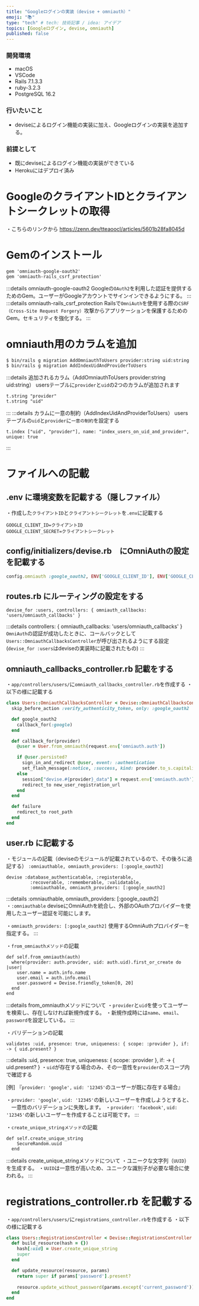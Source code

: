 ```yaml
---
title: "Googleログインの実装（devise + omniauth）"
emoji: "📚"
type: "tech" # tech: 技術記事 / idea: アイデア
topics: [Googleログイン, devise, omniauth]
published: false
---
```

### 開発環境
- macOS
- VSCode
- Rails 7.1.3.3
- ruby-3.2.3
- PostgreSQL 16.2

### 行いたいこと
- deviseによるログイン機能の実装に加え、Googleログインの実装を追加する。

### 前提として
- 既にdeviseによるログイン機能の実装ができている
- Herokuにはデプロイ済み

# GoogleのクライアントIDとクライアントシークレットの取得
・こちらのリンクから
https://zenn.dev/tteaoocl/articles/5601b28fa8045d


# Gemのインストール

```:Gemfile
gem 'omniauth-google-oauth2'
gem 'omniauth-rails_csrf_protection'
```

:::details omniauth-google-oauth2
Googleの`OAuth2`を利用した認証を提供するためのGem。ユーザーがGoogleアカウントでサインインできるようにする。
:::
:::details omniauth-rails_csrf_protection
Railsで`OmniAuth`を使用する際の`CSRF（Cross-Site Request Forgery）`攻撃からアプリケーションを保護するためのGem。セキュリティを強化する。
:::

# omniauth用のカラムを追加

```:ターミナル
$ bin/rails g migration AddOmniauthToUsers provider:string uid:string
$ bin/rails g migration AddIndexUidAndProviderToUsers
```
:::details 追加されるカラム（AddOmniauthToUsers provider:string uid:string）
usersテーブルに`provider`と`uid`の2つのカラムが追加されます
```
t.string "provider"
t.string "uid"
```
:::
:::details カラムに一意の制約（AddIndexUidAndProviderToUsers）
usersテーブルの`uid`と`provider`に`一意の制約`を設定する
```
t.index ["uid", "provider"], name: "index_users_on_uid_and_provider", unique: true
```
:::

# ファイルへの記載
## .env に環境変数を記載する（隠しファイル）
・作成した`クライアントID`と`クライアントシークレット`を`.env`に記載する
```:.env
GOOGLE_CLIENT_ID=クライアントID
GOOGLE_CLIENT_SECRET=クライアントシークレット
```
## config/initializers/devise.rb　にOmniAuthの設定を記載する

```:config/initializers/devise.rb
config.omniauth :google_oauth2, ENV['GOOGLE_CLIENT_ID'], ENV['GOOGLE_CLIENT_SECRET']
```

## routes.rb にルーティングの設定をする

```
devise_for :users, controllers: { omniauth_callbacks: 'users/omniauth_callbacks' }
```
:::details controllers: { omniauth_callbacks: 'users/omniauth_callbacks' }
`OmniAuth`の認証が成功したときに、コールバックとして`Users::OmniauthCallbacksController`が呼び出されるようにする設定
(`devise_for :users`はdeviseの実装時に記載されたもの)
:::

## omniauth_callbacks_controller.rb 記載をする
・`app/controllers/users/`に`omniauth_callbacks_controller.rb`を作成する
・以下の様に記載する

```:app/controllers/users/omniauth_callbacks_controller.rb
class Users::OmniauthCallbacksController < Devise::OmniauthCallbacksController
  skip_before_action :verify_authenticity_token, only: :google_oauth2

  def google_oauth2
    callback_for(:google)
  end

  def callback_for(provider)
    @user = User.from_omniauth(request.env['omniauth.auth'])

    if @user.persisted?
      sign_in_and_redirect @user, event: :authentication
      set_flash_message(:notice, :success, kind: provider.to_s.capitalize) if is_navigational_format?
    else
      session["devise.#{provider}_data"] = request.env['omniauth.auth'].except(:extra)
      redirect_to new_user_registration_url
    end
  end

  def failure
    redirect_to root_path
  end
end
```

## user.rb に記載する
・モジュールの記載（deviseのモジュールが記載されているので、その後ろに追記する）
`:omniauthable, omniauth_providers: [:google_oauth2]`
```
devise :database_authenticatable, :registerable,
         :recoverable, :rememberable, :validatable,
         :omniauthable, omniauth_providers: [:google_oauth2]
```
:::details :omniauthable, omniauth_providers: [:google_oauth2]
・`:omniauthable`
deviseにOmniAuthを統合し、外部のOAuthプロバイダーを使用したユーザー認証を可能にします。

・`omniauth_providers: [:google_oauth2]`
使用するOmniAuthプロバイダーを指定する。
:::

・`from_omniauthメソッド`の記載
```
def self.from_omniauth(auth)
  where(provider: auth.provider, uid: auth.uid).first_or_create do |user|
    user.name = auth.info.name
    user.email = auth.info.email
    user.password = Devise.friendly_token[0, 20]
  end
end
```
:::details from_omniauthメソッドについて
・`provider`と`uid`を使ってユーザーを検索し、存在しなければ新規作成する。
・新規作成時には`name`、`email`、`password`を設定している。
:::

・バリデーションの記載
```
validates :uid, presence: true, uniqueness: { scope: :provider }, if: -> { uid.present? }
```
:::details :uid, presence: true, uniqueness: { scope: :provider }, if: -> { uid.present? }
・`uid`が存在する場合のみ、その一意性を`provider`のスコープ内で確認する

[例]
『`provider: 'google',` `uid: '12345'`のユーザーが既に存在する場合』

・`provider: 'google'`, `uid: '12345'`の新しいユーザーを作成しようとすると、
　一意性のバリデーションに失敗します。
・`provider: 'facebook'`, `uid: '12345'`の新しいユーザーを作成することは可能です。
:::

・`create_unique_stringメソッド`の記載
```
def self.create_unique_string
    SecureRandom.uuid
  end
```
:::details create_unique_stringメソッドについて
・ユニークな文字列（`UUID`）を生成する。
・`UUID`は一意性が高いため、ユニークな識別子が必要な場合に使われる。
:::

# registrations_controller.rb を記載する
・`app/controllers/users/`に`registrations_controller.rb`を作成する
・以下の様に記載する

```:app/controllers/users/registrations_controller.rb
class Users::RegistrationsController < Devise::RegistrationsController
  def build_resource(hash = {})
    hash[:uid] = User.create_unique_string
    super
  end

  def update_resource(resource, params)
    return super if params['password'].present?
  
    resource.update_without_password(params.except('current_password'))
  end
end
```

